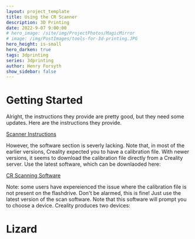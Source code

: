 ```yaml
---
layout: project_template
title: Using the CR Scanner
description: 3D Printing
date: 2022-9-07 9:00:00
# hero_image: /site/img/ProjectPhotos/MagicMirror
# image: /img/PostImages/tools-for-3d-printing.JPG
hero_height: is-small
hero_darken: true
tags: 3dprinting
series: 3dprinting
author: Henry Forsyth
show_sidebar: false
---
```


# Getting Started

Alright, the instructions they provide are pretty good, but they need some updates. Here are the instructions they provide. 

[Scanner Instructions](https://www.creality.com/pages/download-cr-scanner-01)

However, the software section is severly lacking. Note that, in most of the earlier versions, Creality expected you to have a calibration file. With newer versions, it seems to download the calibration file directly from a Creality server. Use the latest software, which can be downlaoded here:

[CR Scanning Software](https://www.crealitycloud.com/software-firmware/software?type=11)

Note: some users have expereienced the issue where the calibration file is not present on the flashdrive. Don't be alarmed, this is fine! Just use the latest version of the scan software. Note that this software will prompt you to choose a device. Creality produces two devices:

# Lizard

# 


